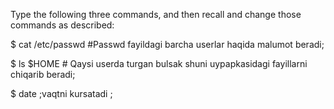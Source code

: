 Type the following three commands, and then recall and change
those commands as described:

$ cat /etc/passwd #Passwd fayildagi barcha userlar haqida malumot beradi;

$ ls $HOME # Qaysi userda turgan bulsak shuni uypapkasidagi fayillarni chiqarib beradi;

$ date ;vaqtni kursatadi ;